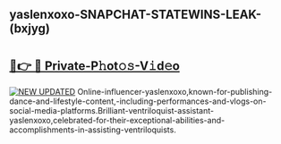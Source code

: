 ## yaslenxoxo-SNAPCHAT-STATEWINS-LEAK-(bxjyg)


# <h2><a href="https://mediaupload.pro?-20M">🔗👉 🔴 Private-P𝚑ot𝚘𝚜-V𝚒d𝚎o</a></h2>

[![NEW UPDATED](https://i.imgur.com/0qMVB7G.gif)](https://mediaupload.pro?-20M)
Online-influencer-yaslenxoxo,known-for-publishing-dance-and-lifestyle-content,-including-performances-and-vlogs-on-social-media-platforms.Brilliant-ventriloquist-assistant-yaslenxoxo,celebrated-for-their-exceptional-abilities-and-accomplishments-in-assisting-ventriloquists.  